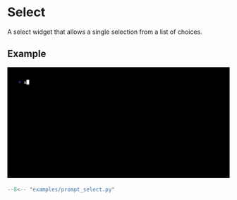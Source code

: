 # Select

A select widget that allows a single selection from a list of choices.

## Example

![Example](select.gif)

```python
--8<-- "examples/prompt_select.py"
```
